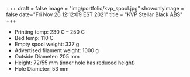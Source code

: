 +++
draft = false
image = "img/portfolio/kvp_spool.jpg"
showonlyimage = false
date="Fri Nov 26 12:12:09 EST 2021"
title = "KVP Stellar Black ABS"
+++

* Printing temp: 230 C – 250 C
* Bed temp: 110 C
* Empty spool weight: 337 g
* Advertised filament weight: 1000 g
* Outside Diameter: 205 mm
* Height: 72/55 mm (inner hole has reduced height)
* Hole Diameter: 53 mm
<!--more-->
